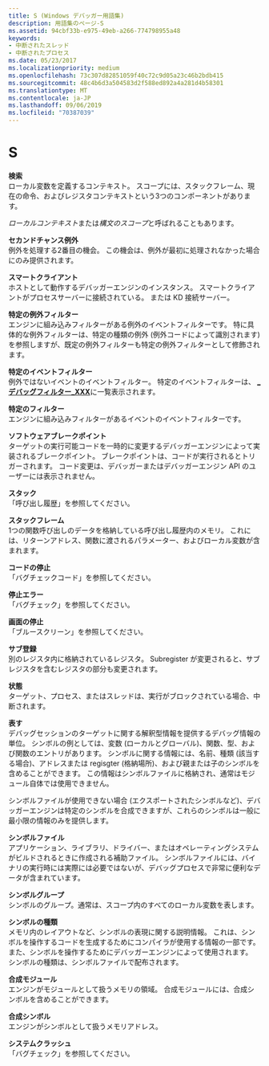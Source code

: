 ```yaml
---
title: S (Windows デバッガー用語集)
description: 用語集のページ-S
ms.assetid: 94cbf33b-e975-49eb-a266-774798955a48
keywords:
- 中断されたスレッド
- 中断されたプロセス
ms.date: 05/23/2017
ms.localizationpriority: medium
ms.openlocfilehash: 73c307d82851059f40c72c9d05a23c46b2bdb415
ms.sourcegitcommit: 48c4b6d3a504583d2f588ed892a4a281d4b58301
ms.translationtype: MT
ms.contentlocale: ja-JP
ms.lasthandoff: 09/06/2019
ms.locfileid: "70387039"
---
```

# <a name="s"></a>S


<span id="scope"></span><span id="SCOPE"></span>**検索**  
ローカル変数を定義するコンテキスト。 スコープには、スタックフレーム、現在の命令、およびレジスタコンテキストという3つのコンポーネントがあります。

*ローカルコンテキスト*または*構文のスコープ*と呼ばれることもあります。

<span id="second_chance_exception"></span><span id="SECOND_CHANCE_EXCEPTION"></span>**セカンドチャンス例外**  
例外を処理する2番目の機会。 この機会は、例外が最初に処理されなかった場合にのみ提供されます。

<span id="smart_client"></span><span id="SMART_CLIENT"></span>**スマートクライアント**  
ホストとして動作するデバッガーエンジンのインスタンス。 スマートクライアントがプロセスサーバーに接続されている。 または KD 接続サーバー。

<span id="specific_exception_filter"></span><span id="SPECIFIC_EXCEPTION_FILTER"></span>**特定の例外フィルター**  
エンジンに組み込みフィルターがある例外のイベントフィルターです。 特に具体的な例外フィルターは、特定の種類の例外 (例外コードによって識別されます) を参照しますが、既定の例外フィルターも特定の例外フィルターとして修飾されます。

<span id="specific_event_filter"></span><span id="SPECIFIC_EVENT_FILTER"></span>**特定のイベントフィルター**  
例外ではないイベントのイベントフィルター。 特定のイベントフィルターは、 [ **\_デバッグフィルター\_XXX**](https://docs.microsoft.com/windows-hardware/drivers/debugger/debug-filter-xxx)に一覧表示されます。

<span id="specific_filter"></span><span id="SPECIFIC_FILTER"></span>**特定のフィルター**  
エンジンに組み込みフィルターがあるイベントのイベントフィルターです。

<span id="software_breakpoint"></span><span id="SOFTWARE_BREAKPOINT"></span>**ソフトウェアブレークポイント**  
ターゲットの実行可能コードを一時的に変更するデバッガーエンジンによって実装されるブレークポイント。 ブレークポイントは、コードが実行されるとトリガーされます。 コード変更は、デバッガーまたはデバッガーエンジン API のユーザーには表示されません。

<span id="stack"></span><span id="STACK"></span>**スタック**  
「呼び出し履歴」を参照してください。

<span id="stack_frame"></span><span id="STACK_FRAME"></span>**スタックフレーム**  
1つの関数呼び出しのデータを格納している呼び出し履歴内のメモリ。 これには、リターンアドレス、関数に渡されるパラメーター、およびローカル変数が含まれます。

<span id="stop_code"></span><span id="STOP_CODE"></span>**コードの停止**  
「バグチェックコード」を参照してください。

<span id="stop_error"></span><span id="STOP_ERROR"></span>**停止エラー**  
「バグチェック」を参照してください。

<span id="stop_screen"></span><span id="STOP_SCREEN"></span>**画面の停止**  
「ブルースクリーン」を参照してください。

<span id="subregister"></span><span id="SUBREGISTER"></span>**サブ登録**  
別のレジスタ内に格納されているレジスタ。 Subregister が変更されると、サブレジスタを含むレジスタの部分も変更されます。

<span id="suspended"></span><span id="SUSPENDED"></span>**状態**  
ターゲット、プロセス、またはスレッドは、実行がブロックされている場合、中断されます。

<span id="symbol"></span><span id="SYMBOL"></span>**表す**  
デバッグセッションのターゲットに関する解釈型情報を提供するデバッグ情報の単位。 シンボルの例としては、変数 (ローカルとグローバル)、関数、型、および関数のエントリがあります。 シンボルに関する情報には、名前、種類 (該当する場合)、アドレスまたは regisgter (格納場所)、および親または子のシンボルを含めることができます。 この情報はシンボルファイルに格納され、通常はモジュール自体では使用できません。

シンボルファイルが使用できない場合 (エクスポートされたシンボルなど)、デバッガーエンジンは特定のシンボルを合成できますが、これらのシンボルは一般に最小限の情報のみを提供します。

<span id="symbol_file"></span><span id="SYMBOL_FILE"></span>**シンボルファイル**  
アプリケーション、ライブラリ、ドライバー、またはオペレーティングシステムがビルドされるときに作成される補助ファイル。 シンボルファイルには、バイナリの実行時には実際には必要ではないが、デバッグプロセスで非常に便利なデータが含まれています。

<span id="symbol_group"></span><span id="SYMBOL_GROUP"></span>**シンボルグループ**  
シンボルのグループ。通常は、スコープ内のすべてのローカル変数を表します。

<span id="symbol_type"></span><span id="SYMBOL_TYPE"></span>**シンボルの種類**  
メモリ内のレイアウトなど、シンボルの表現に関する説明情報。 これは、シンボルを操作するコードを生成するためにコンパイラが使用する情報の一部です。 また、シンボルを操作するためにデバッガーエンジンによって使用されます。 シンボルの種類は、シンボルファイルで配布されます。

<span id="synthetic_module"></span><span id="SYNTHETIC_MODULE"></span>**合成モジュール**  
エンジンがモジュールとして扱うメモリの領域。 合成モジュールには、合成シンボルを含めることができます。

<span id="synthetic_symbol"></span><span id="SYNTHETIC_SYMBOL"></span>**合成シンボル**  
エンジンがシンボルとして扱うメモリアドレス。

<span id="system_crash"></span><span id="SYSTEM_CRASH"></span>**システムクラッシュ**  
「バグチェック」を参照してください。

 

 





